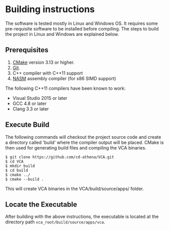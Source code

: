 # Building instructions

The software is tested mostly in Linux and Windows OS. It requires some pre-requisite software to be installed before compiling. The steps to build the project in Linux and Windows are explained below.

## Prerequisites

 1. [CMake](https://cmake.org) version 3.13 or higher.
 2. [Git](https://git-scm.com/).
 3. C++ compiler with C++11 support
 4. [NASM](https://nasm.us/) assembly compiler (for x86 SIMD support)

The following C++11 compilers have been known to work:

 * Visual Studio 2015 or later
 * GCC 4.8 or later
 * Clang 3.3 or later

## Execute Build

The following commands will checkout the project source code and create a directory called 'build' where the compiler output will be placed. CMake is then used for generating build files and compiling the VCA binaries.

    $ git clone https://github.com/cd-athena/VCA.git
    $ cd VCA
    $ mkdir build
    $ cd build
    $ cmake ../
    $ cmake --build .

This will create VCA binaries in the VCA/build/source/apps/ folder.

## Locate the Executable

After building with the above instructions, the executable is located at the directory path `vca_root/build/source/apps/vca`.
